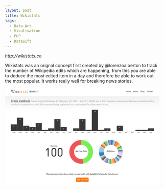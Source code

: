 ```yaml
---
layout: post
title: Wikistats
tags:
  - Data Art
  - Visulisation
  - PHP
  - DataSift
---
```


<p style="font-size: 14px;"><em><a href="http://wikistats.co">http://wikistats.co</a></em></p>

Wikistats was an orignal concept first created by @lorenzoalberton to track the number of Wikipedia edits which are happening, from this you are able to deduce the most edited item in a day and therefore be able to work out the most popular. It works really well for breaking news stories.

<img class="last" src="/images/posts/wikistats.png" alt="wikistats.co" />